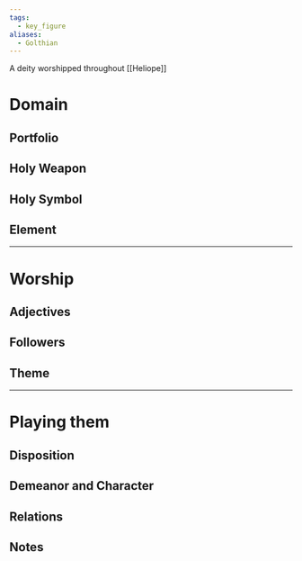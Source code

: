 ```yaml
---
tags:
  - key_figure
aliases:
  - Golthian
---
```

A deity worshipped throughout [[Heliope]]

# Domain
## Portfolio 

## Holy Weapon 

## Holy Symbol 

## Element 



---
# Worship
## Adjectives 

## Followers


## Theme

---
# Playing them
## Disposition 

## Demeanor and Character  


## Relations 

## Notes 


